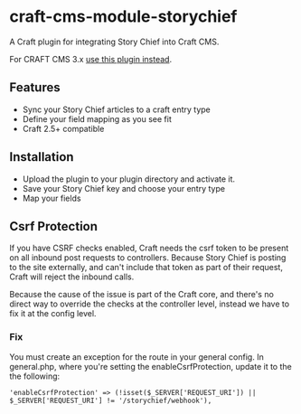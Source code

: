 # craft-cms-module-storychief
A Craft plugin for integrating Story Chief into Craft CMS.

For CRAFT CMS 3.x [use this plugin instead](https://github.com/Story-Chief/craft-cms-module-storychief-v3).

## Features
- Sync your Story Chief articles to a craft entry type
- Define your field mapping as you see fit
- Craft 2.5+ compatible

## Installation
- Upload the plugin to your plugin directory and activate it.
- Save your Story Chief key and choose your entry type
- Map your fields

## Csrf Protection
If you have CSRF checks enabled, Craft needs the csrf token to be present on all inbound post requests to controllers. Because Story Chief is posting to the site externally, and can't include that token as part of their request, Craft will reject the inbound calls.

Because the cause of the issue is part of the Craft core, and there's no direct way to override the checks at the controller level, instead we have to fix it at the config level.

### Fix
You must create an exception for the route in your general config. In general.php, where you're setting the enableCsrfProtection, update it to the the following:
```
'enableCsrfProtection' => (!isset($_SERVER['REQUEST_URI']) || $_SERVER['REQUEST_URI'] != '/storychief/webhook'),
```

